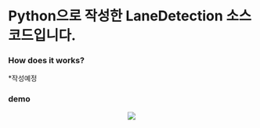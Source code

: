 # Python으로 작성한 LaneDetection 소스코드입니다. <br>

### How does it works?

*작성예정 <br>

### demo <br>
<p align="center">
  <img src="https://github.com/chadongmin/LaneDetection/assets/40655807/cf80eca1-8cf3-4b77-8d1b-ddfb43ac552d">
</p>


